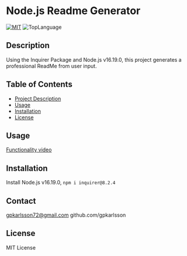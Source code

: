  
# Node.js Readme Generator
    
[![MIT](https://img.shields.io/badge/License-MIT-yellow.svg)](https://opensource.org/licenses/MIT) ![TopLanguage](https://img.shields.io/github/languages/top/gpkarlsson/Node.js-ReadMe-Generator)

## Description
Using the Inquirer Package and Node.js v16.19.0, this project generates a professional ReadMe from user input.

## Table of Contents
- [Project Description](#Description)
- [Usage](#Usage)
- [Installation](#Installation)
- [License](#License)

## Usage
[Functionality video](https://drive.google.com/file/d/13HMu3oYL8XqjKkZljWvtjMLQ4-FLyKou/view)

## Installation
Install Node.js v16.19.0, `npm i inquirer@8.2.4`

## Contact
gpkarlsson72@gmail.com
github.com/gpkarlsson

## License

MIT License


  
